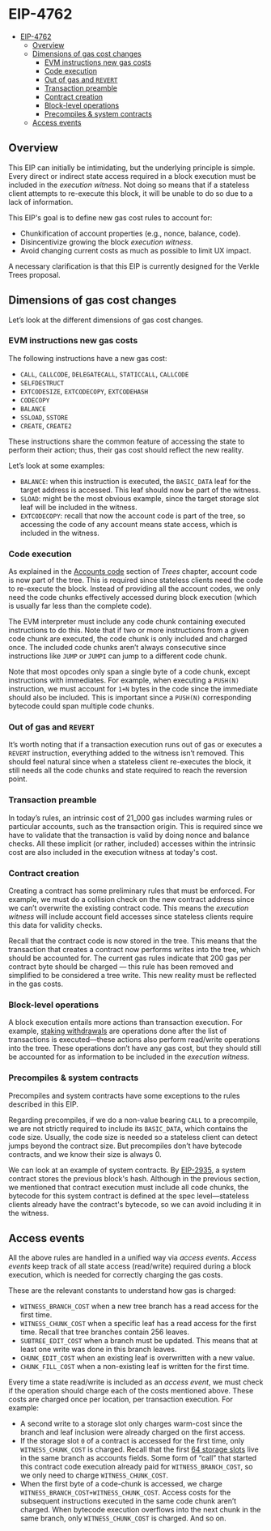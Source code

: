 # EIP-4762

- [EIP-4762](#eip-4762)
  - [Overview](#overview)
  - [Dimensions of gas cost changes](#dimensions-of-gas-cost-changes)
    - [EVM instructions new gas costs](#evm-instructions-new-gas-costs)
    - [Code execution](#code-execution)
    - [Out of gas and `REVERT`](#out-of-gas-and-revert)
    - [Transaction preamble](#transaction-preamble)
    - [Contract creation](#contract-creation)
    - [Block-level operations](#block-level-operations)
    - [Precompiles \& system contracts](#precompiles--system-contracts)
  - [Access events](#access-events)

## Overview

This EIP can initially be intimidating, but the underlying principle is simple. Every direct or indirect state access required in a block execution must be included in the *execution witness*. Not doing so means that if a stateless client attempts to re-execute this block, it will be unable to do so due to a lack of information.

This EIP's goal is to define new gas cost rules to account for:

- Chunkification of account properties (e.g., nonce, balance, code).
- Disincentivize growing the block *execution witness*.
- Avoid changing current costs as much as possible to limit UX impact.

A necessary clarification is that this EIP is currently designed for the Verkle Trees proposal.

## Dimensions of gas cost changes

Let’s look at the different dimensions of gas cost changes.

### EVM instructions new gas costs

The following instructions have a new gas cost:

- `CALL`, `CALLCODE`, `DELEGATECALL`, `STATICCALL`, `CALLCODE`
- `SELFDESTRUCT`
- `EXTCODESIZE`, `EXTCODECOPY`, `EXTCODEHASH`
- `CODECOPY`
- `BALANCE`
- `SSLOAD`, `SSTORE`
- `CREATE`, `CREATE2`

These instructions share the common feature of accessing the state to perform their action; thus, their gas cost should reflect the new reality.

Let’s look at some examples:

- `BALANCE`: when this instruction is executed, the `BASIC_DATA` leaf for the target address is accessed. This leaf should now be part of the witness.
- `SLOAD`: might be the most obvious example, since the target storage slot leaf will be included in the witness.
- `EXTCODECOPY`: recall that now the account code is part of the tree, so accessing the code of any account means state access, which is included in the witness.

### Code execution

As explained in the [Accounts code](../trees/intro.md#accounts-code) section of *Trees* chapter, account code is now part of the tree. This is required since stateless clients need the code to re-execute the block. Instead of providing all the account codes, we only need the code chunks effectively accessed during block execution (which is usually far less than the complete code).

The EVM interpreter must include any code chunk containing executed instructions to do this. Note that if two or more instructions from a given code chunk are executed, the code chunk is only included and charged once. The included code chunks aren’t always consecutive since instructions like `JUMP` or `JUMPI` can jump to a different code chunk.

Note that most opcodes only span a single byte of a code chunk, except instructions with immediates. For example, when executing a `PUSH(N)` instruction, we must account for `1+N` bytes in the code since the immediate should also be included. This is important since a `PUSH(N)` corresponding bytecode could span multiple code chunks.

### Out of gas and `REVERT`

It’s worth noting that if a transaction execution runs out of gas or executes a `REVERT` instruction, everything added to the witness isn’t removed. This should feel natural since when a stateless client re-executes the block, it still needs all the code chunks and state required to reach the reversion point.

### Transaction preamble

In today’s rules, an intrinsic cost of 21_000 gas includes warming rules or particular accounts, such as the transaction origin. This is required since we have to validate that the transaction is valid by doing nonce and balance checks. All these implicit (or rather, included) accesses within the intrinsic cost are also included in the execution witness at today's cost.

### Contract creation

Creating a contract has some preliminary rules that must be enforced. For example, we must do a collision check on the new contract address since we can’t overwrite the existing contract code. This means the *execution witness* will include account field accesses since stateless clients require this data for validity checks.

Recall that the contract code is now stored in the tree. This means that the transaction that creates a contract now performs writes into the tree, which should be accounted for. The current gas rules indicate that 200 gas per contract byte should be charged — this rule has been removed and simplified to be considered a tree write. This new reality must be reflected in the gas costs.

### Block-level operations

A block execution entails more actions than transaction execution. For example, [staking withdrawals](https://ethereum.org/en/staking/withdrawals/) are operations done after the list of transactions is executed—these actions also perform read/write operations into the tree. These operations don’t have any gas cost, but they should still be accounted for as information to be included in the *execution witness*.

### Precompiles & system contracts

Precompiles and system contracts have some exceptions to the rules described in this EIP.

Regarding precompiles, if we do a non-value bearing `CALL` to a precompile, we are not strictly required to include its `BASIC_DATA`, which contains the code size. Usually, the code size is needed so a stateless client can detect jumps beyond the contract size. But precompiles don’t have bytecode contracts, and we know their size is always 0.

We can look at an example of system contracts. By [EIP-2935](https://eips.ethereum.org/EIPS/eip-2935), a system contract stores the previous block's hash. Although in the previous section, we mentioned that contract execution must include all code chunks, the bytecode for this system contract is defined at the spec level—stateless clients already have the contract's bytecode, so we can avoid including it in the witness.

## Access events

All the above rules are handled in a unified way via *access events*. *Access events* keep track of all state access (read/write) required during a block execution, which is needed for correctly charging the gas costs.

These are the relevant constants to understand how gas is charged:

- `WITNESS_BRANCH_COST` when a new tree branch has a read access for the first time.
- `WITNESS_CHUNK_COST` when a specific leaf has a read access for the first time. Recall that tree branches contain 256 leaves.
- `SUBTREE_EDIT_COST` when a branch must be updated. This means that at least one write was done in this branch leaves.
- `CHUNK_EDIT_COST` when an existing leaf is overwritten with a new value.
- `CHUNK_FILL_COST` when a non-existing leaf is written for the first time.

Every time a state read/write is included as an *access event*, we must check if the operation should charge each of the costs mentioned above. These costs are charged once per location, per transaction execution. For example:

- A second write to a storage slot only charges warm-cost since the branch and leaf inclusion were already charged on the first access.
- If the storage slot `0` of a contract is accessed for the first time, only `WITNESS_CHUNK_COST` is charged. Recall that the first [64 storage slots](../trees/data-encoding.md#grouping) live in the same branch as accounts fields. Some form of “call” that started this contract code execution already paid for `WITNESS_BRANCH_COST`, so we only need to charge `WITNESS_CHUNK_COST`.
- When the first byte of a code-chunk is accessed, we charge `WITNESS_BRANCH_COST+WITNESS_CHUNK_COST`. Access costs for the subsequent instructions executed in the same code chunk aren’t charged. When bytecode execution overflows into the next chunk in the same branch, only `WITNESS_CHUNK_COST` is charged. And so on.

